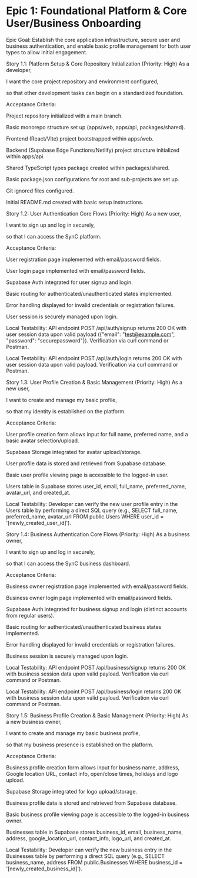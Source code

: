 # Epic 1: Foundational Platform & Core User/Business Onboarding
Epic Goal: Establish the core application infrastructure, secure user and business authentication, and enable basic profile management for both user types to allow initial engagement.

Story 1.1: Platform Setup & Core Repository Initialization (Priority: High)
As a developer,

I want the core project repository and environment configured,

so that other development tasks can begin on a standardized foundation.

Acceptance Criteria:

Project repository initialized with a main branch.

Basic monorepo structure set up (apps/web, apps/api, packages/shared).

Frontend (React/Vite) project bootstrapped within apps/web.

Backend (Supabase Edge Functions/Netlify) project structure initialized within apps/api.

Shared TypeScript types package created within packages/shared.

Basic package.json configurations for root and sub-projects are set up.

Git ignored files configured.

Initial README.md created with basic setup instructions.

Story 1.2: User Authentication Core Flows (Priority: High)
As a new user,

I want to sign up and log in securely,

so that I can access the SynC platform.

Acceptance Criteria:

User registration page implemented with email/password fields.

User login page implemented with email/password fields.

Supabase Auth integrated for user signup and login.

Basic routing for authenticated/unauthenticated states implemented.

Error handling displayed for invalid credentials or registration failures.

User session is securely managed upon login.

Local Testability: API endpoint POST /api/auth/signup returns 200 OK with user session data upon valid payload ({"email": "test@example.com", "password": "securepassword"}). Verification via curl command or Postman.

Local Testability: API endpoint POST /api/auth/login returns 200 OK with user session data upon valid payload. Verification via curl command or Postman.

Story 1.3: User Profile Creation & Basic Management (Priority: High)
As a new user,

I want to create and manage my basic profile,

so that my identity is established on the platform.

Acceptance Criteria:

User profile creation form allows input for full name, preferred name, and a basic avatar selection/upload.

Supabase Storage integrated for avatar upload/storage.

User profile data is stored and retrieved from Supabase database.

Basic user profile viewing page is accessible to the logged-in user.

Users table in Supabase stores user_id, email, full_name, preferred_name, avatar_url, and created_at.

Local Testability: Developer can verify the new user profile entry in the Users table by performing a direct SQL query (e.g., SELECT full_name, preferred_name, avatar_url FROM public.Users WHERE user_id = '[newly_created_user_id]').

Story 1.4: Business Authentication Core Flows (Priority: High)
As a business owner,

I want to sign up and log in securely,

so that I can access the SynC business dashboard.

Acceptance Criteria:

Business owner registration page implemented with email/password fields.

Business owner login page implemented with email/password fields.

Supabase Auth integrated for business signup and login (distinct accounts from regular users).

Basic routing for authenticated/unauthenticated business states implemented.

Error handling displayed for invalid credentials or registration failures.

Business session is securely managed upon login.

Local Testability: API endpoint POST /api/business/signup returns 200 OK with business session data upon valid payload. Verification via curl command or Postman.

Local Testability: API endpoint POST /api/business/login returns 200 OK with business session data upon valid payload. Verification via curl command or Postman.

Story 1.5: Business Profile Creation & Basic Management (Priority: High)
As a new business owner,

I want to create and manage my basic business profile,

so that my business presence is established on the platform.

Acceptance Criteria:

Business profile creation form allows input for business name, address, Google location URL, contact info, open/close times, holidays and logo upload.

Supabase Storage integrated for logo upload/storage.

Business profile data is stored and retrieved from Supabase database.

Basic business profile viewing page is accessible to the logged-in business owner.

Businesses table in Supabase stores business_id, email, business_name, address, google_location_url, contact_info, logo_url, and created_at.

Local Testability: Developer can verify the new business entry in the Businesses table by performing a direct SQL query (e.g., SELECT business_name, address FROM public.Businesses WHERE business_id = '[newly_created_business_id]').
